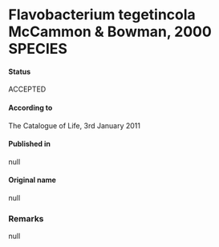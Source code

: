 # Flavobacterium tegetincola McCammon & Bowman, 2000 SPECIES

#### Status
ACCEPTED

#### According to
The Catalogue of Life, 3rd January 2011

#### Published in
null

#### Original name
null

### Remarks
null